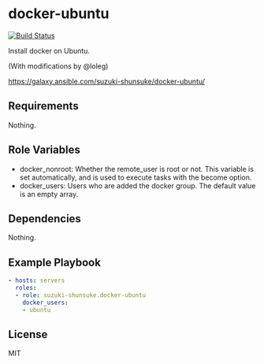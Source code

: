 docker-ubuntu
===============

[![Build Status](https://travis-ci.org/suzuki-shunsuke/ansible-docker-ubuntu.svg?branch=master)](https://travis-ci.org/suzuki-shunsuke/ansible-docker-ubuntu)

Install docker on Ubuntu.

(With modifications by @loleg)

https://galaxy.ansible.com/suzuki-shunsuke/docker-ubuntu/

Requirements
------------

Nothing.

Role Variables
--------------

* docker_nonroot: Whether the remote_user is root or not. This variable is set automatically, and is used to execute tasks with the become option.
* docker_users: Users who are added the docker group. The default value is an empty array.

Dependencies
------------

Nothing.

Example Playbook
----------------

```yaml
- hosts: servers
  roles:
  - role: suzuki-shunsuke.docker-ubuntu
    docker_users:
    - ubuntu
```

License
-------

MIT
